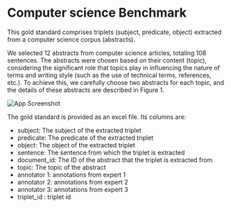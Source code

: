 # Computer science Benchmark

This gold standard comprises triplets (subject, predicate, object) extracted from a
computer science corpus (abstracts).

We selected 12 abstracts from computer science articles, totaling 108 sentences.
The abstracts were chosen based on their content (topic), considering the significant
role that topics play in influencing the nature of terms and writing style (such as the
use of technical terms, references, etc.). To achieve this, we carefully choose two
abstracts for each topic, and the details of these abstracts are described in Figure 1.

![App Screenshot]()

The gold standard is provided as an excel file. Its columns are:
- subject: The subject of the extracted triplet
- predicate: The predicate of the extracted triplet
- object: The object of the extracted triplet
- sentence: The sentence from which the triplet is extracted
- document_id: The ID of the abstract that the triplet is extracted from
- topic: The topic of the abstract
- annotator 1: annotations from expert 1
- annotator 2: annotations from expert 2
- annotator 3: annotations from expert 3
- triplet_id : triplet id